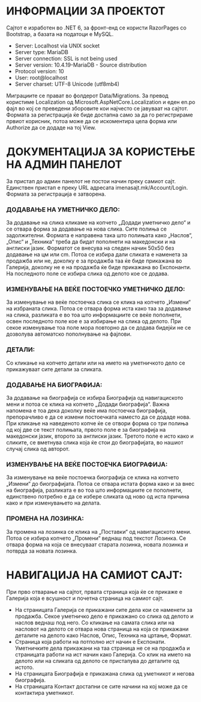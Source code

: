 # ИНФОРМАЦИИ ЗА ПРОЕКТОТ
Сајтот е изработен во .NET 6, за фронт-енд се користи RazorPages со Bootstrap, а базата на податоци е MySQL.
- Server: Localhost via UNIX socket
- Server type: MariaDB
- Server connection: SSL is not being used
- Server version: 10.4.19-MariaDB - Source distribution
- Protocol version: 10
- User: root@localhost
- Server charset: UTF-8 Unicode (utf8mb4)

Миграциите се прават во фолдерот Data/Migrations.
За превод користиме Localization од Microsoft.AspNetCore.Localization и еден en.po фајл во кој се преведени зборовите кои најчесто се јавуваат на сајтот.
Формата за регистрација ќе биде достапна само за да го регистрираме првиот корисник, потоа може да се искоментира цела форма или Authorize да се додаде на тој View.
# ДОКУМЕНТАЦИЈА ЗА КОРИСТЕЊЕ НА АДМИН ПАНЕЛОТ
За пристап до админ панелот не постои начин преку самиот сајт. Единствен пристап е преку URL адресата imenasajt.mk/Account/Login. Формата за регистрација е затворена.
### ДОДАВАЊЕ НА УМЕТНИЧКО ДЕЛО:
За додавање на слика кликаме на копчето „Додади уметничко дело“ и се отвара форма за додавање на нова слика. Сите полиња се задолжителни. Формата е направена така што полињата како „Наслов“, „Опис“ и „Техника“ треба да бидат пополнети на македонски и на англиски јазик. Форматот се внесува на следен начин 50x50 без додавање на цм или cm. Потоа се избира дали сликата е наменета за продажба или не, доколку е за продажба таа ќе биде прикажана во Галерија, доколку не е на продажба ќе биде прикажана во Експонанти. На последното поле се избира слика од делото кое се додава.
### ИЗМЕНУВАЊЕ НА ВЕЌЕ ПОСТОЕЧКО УМЕТНИЧКО ДЕЛО:
За изменување на веќе постоечка слика се клика на копчето „Измени“ на избраната слика. Потоа се отвара форма иста како таа за додавање на слика, разликата е во тоа што информациите се веќе пополнети, освен последното поле кое е за избирање на слика од делото. При секое изменување тоа поле мора повторно да се додава бидејќи не се дозволува автоматско пополнување на фајлови.
### ДЕТАЛИ:
Со кликање на копчето детали или на името на уметничкото дело се прикажуваат сите детали за сликата.

### ДОДАВАЊЕ НА БИОГРАФИЈА:
За додавање на биографија се избира Биографија од навигациското мени и потоа се клика на копчето „Додади биографија“. Важна напомена е тоа дека доколку веќе има постоечка биографија, препорачливо е да се измени постоечката наместо да се додаде нова. При кликање на наведеното копче ќе се отвори форма со три полиња од кој две се текст полињата, првото поле е за биографија на македонски јазик, второто за англиски јазик. Третото поле е исто како и сликите, се вметнува слика која ќе стои до биографијата, во нашиот случај слика од авторот.
### ИЗМЕНУВАЊЕ НА ВЕЌЕ ПОСТОЕЧКА БИОГРАФИЈА:
За изменување на веќе постоечка биографија се клика на копчето „Измени“ до биографијата. Потоа се отвара истата форма како и за внес на биографија, разликата е во тоа што информациите се пополнети, единствено потребно е да се избере сликата од ново од иста причина како и при изменувањето на делата.
### ПРОМЕНА НА ЛОЗИНКА:
За промена на лозинка се клика на „Поставки“ од навигациското мени. Потоа се избира копчето „Промени“ веднаш под текстот Лозинка. Се отвара форма на која се внесуваат старата лозинка, новата лозинка и потврда за новата лозинка.
# НАВИГАЦИЈА НА САМИОТ САЈТ:
При прво отварање на сајтот, првата страница која ќе се прикаже е Галерија која е всушност и почетна страница на самиот сајт.
- На страницата Галерија се прикажани сите дела кои се наменети за продажба. Секое уметничко дело е прикажано со слика од делото и наслов веднаш под него. Со кликање на самата слика или на насловот на делото се отвара нова страница на која се прикажани деталите на делото како Наслов, Опис, Техника на цртање, Формат.
- Страница која работи на потполно ист начин е Експонати. Уметничките дела прикажани на таа страница не се на продажба и страницата работи на ист начин како Галерија. Со клик на името на делото или на сликата од делото се пристапува до деталите од истото.
- На страницата Биографија е прикажана слика од уметникот и негова биографија.
- На страницата Контакт достапни се сите начини на кој може да се контактира уметникот.
